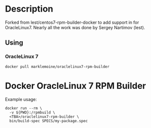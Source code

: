 # Description

Forked from lest/centos7-rpm-builder-docker to add support in for OracleLinux7. Nearly all the work was done by Sergey Nartimov (lest).

## Using

### OracleLinux 7
`docker pull marklemoine/oraclelinux7-rpm-builder`

# Docker OracleLinux 7 RPM Builder

Example usage:

``` shell
docker run --rm \
  -v ${PWD}:/rpmbuild \
  <TBA>/oraclelinux7-rpm-builder \
  bin/build-spec SPECS/my-package.spec
```

